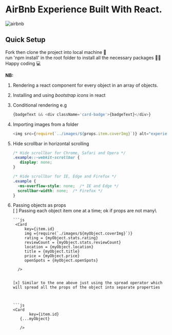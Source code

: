 
# AirBnb Experience Built With React. 
![airbnb](https://user-images.githubusercontent.com/77986239/219976623-deb01798-fff0-462e-b34c-3fd29a1746f4.PNG)


## Quick Setup
Fork then clone the project into local machine 🍴\
run 'npm install' in the root folder to install all the necessary packages 👩‍💻\
Happy coding 💻

**NB:**
1. Rendering a react component for every object in an array of objects.
1. Installing and using *bootstrap icons* in react
1. Conditional rendering e.g 
	```js
	{badgeText && <div className='card-badge'>{badgeText}</div>}
	```
1. Importing images from a folder
	```js
	<img src={require(`../images/${props.item.coverImg}`)} alt="experiences" />
	```
1. Hide scrollbar in horizontal scrolling
	```css
	/* Hide scrollbar for Chrome, Safari and Opera */
	.example::-webkit-scrollbar {
	   display: none;
	}

	/* Hide scrollbar for IE, Edge and Firefox */
	.example {
  	  -ms-overflow-style: none;  /* IE and Edge */
 	  scrollbar-width: none;  /* Firefox */
	}
	```
1. Passing objects as props\
      [ ] Passing each object item one at a time; ok if props are not many\
    
       ```js
        <Card 
            key={item.id}
            img ={require(`./images/${myObject.coverImg}`)}   
            rating = {myObject.stats.rating}   
            reviewCount = {myObject.stats.reviewCount} 
            location = {myObject.location}
            title = {myObject.title}
            price = {myObject.price}
            openSpots = {myObject.openSpots}
    
         />
     ```      
     
     [x] Similar to the one above just using the spread operator which will spread all the props of the object into separate properties
     

     
     ```js
	<Card 
            key={item.id}
	    {...myObject}     
    
        />
	```
